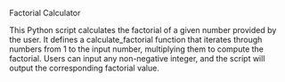 Factorial Calculator

This Python script calculates the factorial of a given number provided by the user. It defines a calculate_factorial function that iterates through numbers from 1 to the input number, multiplying them to compute the factorial. Users can input any non-negative integer, and the script will output the corresponding factorial value.
